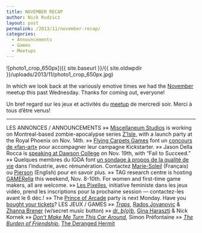 ```yaml
---
title: NOVEMBER RECAP
author: Nick Rudzicz
layout: post
permalink: /2013/11/november-recap/
categories:
  - Announcements
  - Games
  - Meetups
---
```

![photo1_crop_650px]({{ site.baseurl }}/{{ site.oldwpdir }}/uploads/2013/11/photo1_crop_650px.jpg)



In which we look back at the variously emotive times we had the <a href="{{ site.baseurl }}/2013/11/meetup-6-nov/">November</a> meetup this past Wednesday.
Thanks for coming out, everyone!



Un bref regard sur les jeux et activit&eacute;s du <a href="{{ site.baseurl }}/2013/11/meetup-6-nov/">meetup</a> de mercredi soir.
Merci &agrave; tous d&#8217;&ecirc;tre venus!


---
LES ANNONCES / ANNOUNCEMENTS
 &raquo;&raquo; <a href="https://www.facebook.com/miscellaneumstudios">Miscellaneum Studios</a> is working on Montreal-based zombie-apocalypse series <a href="http://facebook.com/zisleseries">Z&#8217;Isle</a>, with a launch party at the Royal Phoenix on Nov. 14th.
 &raquo;&raquo; <a href="http://flyingcarpetsgames.com/">Flying Carpets Games</a> font un <a href="http://flyingcarpetsgames.com/2013/11/05/the-girl-and-the-robot-fan-art-contest/">concours de &laquo;fan-art&raquo;</a> pour accompagner leur campagne Kickstarter.
 &raquo;&raquo; Jason Della Rocca is <a href="https://jason-dellarocca.eventbrite.ca/?fb_action_ids=1411385449079212">speaking at Dawson College</a> on Nov. 19th, with &#8220;Fail to Succeed.&#8221;
 &raquo;&raquo; Quelques membres du IGDA font <a href="http://gameqol.org/">un sondage &agrave; propos de la qualit&eacute; de vie</a> dans l&#8217;industrie, avec r&eacute;mun&eacute;ration. Contactez <a href="mailto:marie-soleil.ouellette@teluq.ca">Marie-Soleil</a> (Fran&ccedil;ais) ou <a href="mailto:pbrowne88@gmail.com">Pierson</a> (English) pour en savoir plus.
 &raquo;&raquo; TAG research centre is hosting <a href="http://tag.hexagram.ca/events/gamerella/">GAMERella</a> this weekend, Nov. 8-10th. For women and first-time game makers, all are welcome.
 &raquo;&raquo; <a href="http://pixelles.ca/">Les Pixelles</a>, initiative feministe dans les jeux vid&eacute;o, prend les inscriptions pour la prochaine session &#8212; contactez-les avant le 6 d&eacute;c.!
 &raquo;&raquo; The <a href="http://prince.mrgs.ca">Prince of Arcade</a> party is next Monday. Have you <a href="https://gumroad.com/l/PbIe">bought your tickets</a>?
LES JEUX / GAMES
 &raquo;&raquo; *<a href="http://trapsgame.com/">Traps</a>*, <a href="http://radosjovanovic.com/">Rados Jovanovic</a> &#038; <a href="http://www.zhannabrener.com/">Zhanna Brener</a> (w/secret music button)
 &raquo;&raquo; *<a href="http://ginaharaszti.com/games/DrBob.exe">dr. b(o)b*</a>, <a href="http://ginaharaszti.com/">Gina Haraszti</a> &#038; Nick Kornek
 &raquo;&raquo; *<a href="http://www.youtube.com/watch?v=8Moh11TLN2g">Don&#8217;t Make Me Turn This Car Around</a>*, Simon Pr&eacute;fontaine
 &raquo;&raquo; *<a href="http://www.puzzlescript.net/play.html?p=7320353">The Burden of Friendship</a>*, <a href="http://deranged-hermit.blogspot.ca/">The Deranged Hermit</a>
 &nbsp;
 &nbsp;</p>